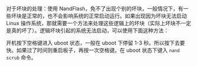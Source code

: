 对于坏块的处理：使用 NandFlash，免不了出现个别的坏块，一般情况下，有一些坏块是正常的，也不会影响系统的正常启动运行。如果出现因为坏块无法启动 Linux 操作系统，那就需要一个方法来处理这些逻辑上的坏块（实际上坏块不一定是真的坏了）。逻辑坏块引起的系统无法启动，可以使用下面这种方法：

开机按下空格键进入 uboot 状态，一般在 uboot 下停留 1-3 秒。所以按下去要快。如果过了时间则重启板子，再按一次空格键。在 uboot 状态下键入 `nand scrub` 命令。